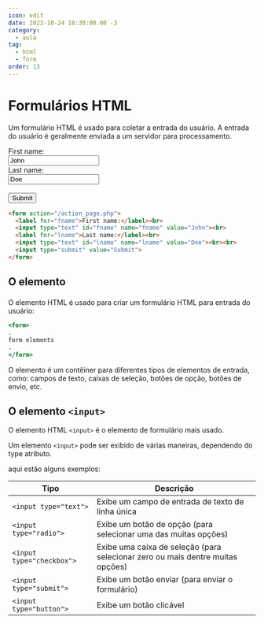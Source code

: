 ```yaml
---
icon: edit
date: 2023-10-24 18:30:00.00 -3
category:
  - aula
tag:
  - html
  - form
order: 13
---
```


# Formulários HTML

Um formulário HTML é usado para coletar a entrada do usuário. A entrada do usuário é geralmente enviada a um servidor para processamento.


<form action="/action_page.php">
  <label for="fname">First name:</label><br>
  <input type="text" id="fname" name="fname" value="John"><br>
  <label for="lname">Last name:</label><br>
  <input type="text" id="lname" name="lname" value="Doe"><br><br>
  <input type="submit" value="Submit">
</form>

```html
<form action="/action_page.php">
  <label for="fname">First name:</label><br>
  <input type="text" id="fname" name="fname" value="John"><br>
  <label for="lname">Last name:</label><br>
  <input type="text" id="lname" name="lname" value="Doe"><br><br>
  <input type="submit" value="Submit">
</form>
```


## O elemento <form>

O elemento HTML <form>é usado para criar um formulário HTML para entrada do usuário:

```htm
<form>
.
form elements
.
</form>
```

O <form>elemento é um contêiner para diferentes tipos de elementos de entrada, como: campos de texto, caixas de seleção, botões de opção, botões de envio, etc.

## O elemento `<input>`

O elemento HTML `<input>` é o elemento de formulário mais usado.

Um elemento `<input>` pode ser exibido de várias maneiras, dependendo do type atributo.

aqui estão alguns exemplos:
  


|Tipo|	Descrição|
|--|--|
|`<input type="text">`	          |Exibe um campo de entrada de texto de linha única|
|`<input type="radio">`	          |Exibe um botão de opção (para selecionar uma das muitas opções)|
|`<input type="checkbox">`	|Exibe uma caixa de seleção (para selecionar zero ou mais dentre muitas opções)|
|`<input type="submit">`	          |Exibe um botão enviar (para enviar o formulário)|
|`<input type="button">`	          |Exibe um botão clicável|